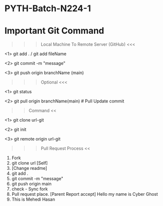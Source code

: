 # PYTH-Batch-N224-1

# Important Git Command

>>> Local Machine To Remote Server (GitHub) <<< 

<1> git add . / git add fileName 

<2> git commit -m "message"

<3> git push origin branchName (main)


>>> Optional <<< 

<1> git status 

<2> git pull origin branchName(main) # Pull Update commit 


>> Command <<

<1> git clone url-git 

<2> git init 

<3> git remote origin url-git

>>> Pull Request Process << 

1. Fork 
2. git clone url [Self]
3. [Change readme]
4. git add .
5. git commit -m "message"
6. git push origin main 
7. check - Sync fork 
8. Pull request place. [Parent Report accept]
Hello my name is Cyber Ghost
9. This is Mehedi Hasan 